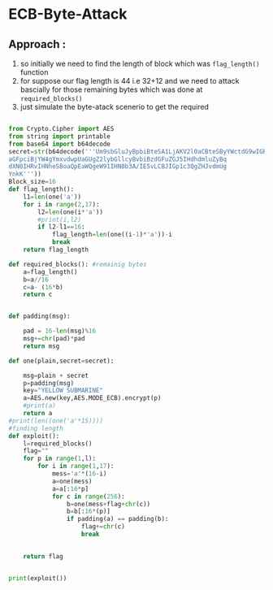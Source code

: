 # ECB-Byte-Attack

## Approach : 
1. so initially we need to find the length of block which was `flag_length()` function
2. for suppose our flag length is 44 i.e 32+12 and we need to attack bascially for those remaining bytes which was done at `required_blocks()` 
3. just simulate the byte-atack scenerio to get the required 

```py

from Crypto.Cipher import AES
from string import printable
from base64 import b64decode
secret=str(b64decode('''Um9sbGluJyBpbiBteSA1LjAKV2l0aCBteSByYWctdG9wIGRvd24gc28gbXkg
aGFpciBjYW4gYmxvdwpUaGUgZ2lybGllcyBvbiBzdGFuZGJ5IHdhdmluZyBq
dXN0IHRvIHNheSBoaQpEaWQgeW91IHN0b3A/IE5vLCBJIGp1c3QgZHJvdmUg
YnkK'''))
Block_size=16
def flag_length():
    l1=len(one('a'))
    for i in range(2,17):
        l2=len(one(i*'a'))
        #print(i,l2)
        if l2-l1==16:
            flag_length=len(one((i-1)*'a'))-i
            break
    return flag_length

def required_blocks(): #remainig bytes 
	a=flag_length()
	b=a//16
	c=a- (16*b)	
	return c 


def padding(msg):

    pad = 16-len(msg)%16
    msg+=chr(pad)*pad
    return msg

def one(plain,secret=secret):

	msg=plain + secret
	p=padding(msg)
	key="YELLOW SUBMARINE"
	a=AES.new(key,AES.MODE_ECB).encrypt(p)
	#print(a)
	return a
#print(len((one('a'*15))))
#finding length
def exploit():
	l=required_blocks()
	flag=""
	for p in range(1,l):
		for i in range(1,17):
			mess='a'*(16-i)
			a=one(mess)
			a=a[:16*p]
			for c in range(256):
				b=one(mess+flag+chr(c))
				b=b[:16*(p)]
				if padding(a) == padding(b):
					flag+=chr(c)
					break	
					

	return flag


print(exploit())

```
